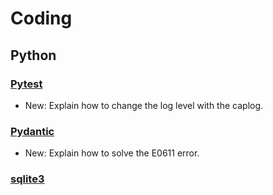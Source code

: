 # Coding

## Python

### [Pytest](pytest.md)

* New: Explain how to change the log level with the caplog.

### [Pydantic](pydantic.md)

* New: Explain how to solve the E0611 error.

### [sqlite3](sqlite3.md)

